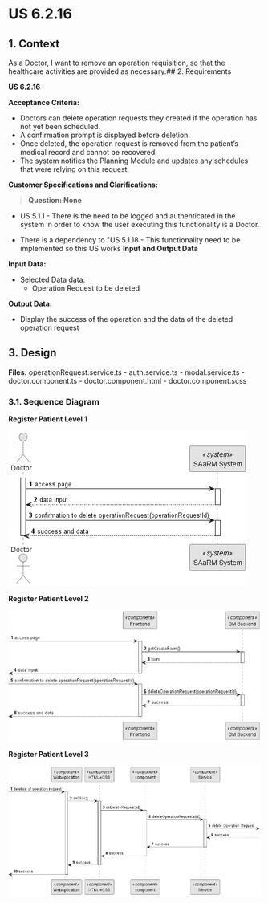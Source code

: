 # US 6.2.16


## 1. Context

As a Doctor, I want to remove an operation requisition, so that the healthcare activities are provided as necessary.## 2. Requirements

**US 6.2.16**

**Acceptance Criteria:**

- Doctors can delete operation requests they created if the operation has not yet been scheduled.
- A confirmation prompt is displayed before deletion.
- Once deleted, the operation request is removed from the patient’s medical record and cannot be recovered.
- The system notifies the Planning Module and updates any schedules that were relying on this request.

**Customer Specifications and Clarifications:**

> **Question: None**


* US 5.1.1 - There is the need to be logged and authenticated in the system in order to know the user executing this
  functionality is a Doctor.

* There is a dependency to "US 5.1.18 - This functionality need to be implemented so this US works
  **Input and Output Data**

**Input Data:**

* Selected Data data:
  * Operation Request to be deleted

**Output Data:**
* Display the success of the operation and the data of the deleted operation request

## 3. Design

**Files:** operationRequest.service.ts - auth.service.ts - modal.service.ts - doctor.component.ts -
doctor.component.html - doctor.component.scss


### 3.1. Sequence Diagram

**Register Patient Level 1**

![Register Operation Request](sequence-diagram-1.png "Register Operation Request")

**Register Patient Level 2**

![Register Operation Request](sequence-diagram-2.png "Register Operation Request")

**Register Patient Level 3**

![Register Operation Request](sequence-diagram-3.png "Register Operation Request")
